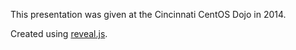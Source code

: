 This presentation was given at the Cincinnati CentOS Dojo in 2014.

Created using [reveal.js](https://github.com/hakimel/reveal.js).
